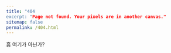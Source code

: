 ```yaml
---
title: "404
excerpt: "Page not found. Your pixels are in another canvas."
sitemap: false
permalink: /404.html
---
```


흠 여기가 아닌가?

